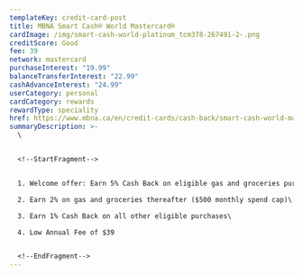 ```yaml
---
templateKey: credit-card-post
title: MBNA Smart Cash® World Mastercard®
cardImage: /img/smart-cash-world-platinum_tcm378-267491-2-.png
creditScore: Good
fee: 39
network: mastercard
purchaseInterest: "19.99"
balanceTransferInterest: "22.99"
cashAdvanceInterest: "24.99"
userCategory: personal
cardCategory: rewards
rewardType: speciality
href: https://www.mbna.ca/en/credit-cards/cash-back/smart-cash-world-mastercard/
summaryDescription: >-
  \


  <!--StartFragment-->


  1. Welcome offer: Earn 5% Cash Back on eligible gas and groceries purchases for the first 6 months ($500 monthly spend cap)\

  2. Earn 2% on gas and groceries thereafter ($500 monthly spend cap)\

  3. Earn 1% Cash Back on all other eligible purchases\

  4. Low Annual Fee of $39


  <!--EndFragment-->
---
```

